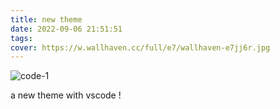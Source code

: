 ```yaml
---
title: new theme
date: 2022-09-06 21:51:51
tags:
cover: https://w.wallhaven.cc/full/e7/wallhaven-e7jj6r.jpg
---
```


![code-1](/images/code-1.png)

a new theme with vscode !
